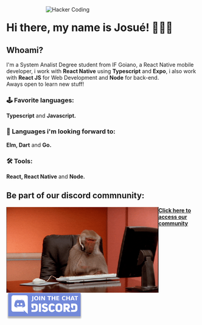 <img src="https://github.com/JosueCesar/JosueCesar/blob/main/images/hacking.gif" min-width="400px" max-width="400px" width="400px" align="right" alt="Hacker Coding">

<div>
  <h1>Hi there, my name is Josué! 🙋🏻‍♂️</h1>

  <h2>Whoami?</h2>

  <p align="left">
    I'm a System Analist Degree student from IF Goiano, a React Native mobile developer, i work with
    <strong>React Native</strong> using <strong>Typescript</strong> and <strong>Expo</strong>, i also work with <strong>React JS</strong> for Web Development and <strong>Node</strong> for back-end.<br/>Aways open to learn new stuff!
    <br/>
  </p>

  <div>
    <h3 align="left">🕹 Favorite languages:</h3>
    <p align="left"><strong>Typescript</strong> and <strong>Javascript.</strong></p>
  </div>

  <div>
    <h3 align="left">🎯 Languages i'm looking forward to:</h3>
    <p align="left"><strong>Elm, Dart</strong> and <strong>Go.</strong></p>
  </div>

  <div>
    <h3 align="left">🛠 Tools:</h3>
    <p align="left"><strong>React, React Native</strong> and <strong>Node.</strong></p>
  </div>
</div>

<div align="left">
  <h2>Be part of our discord commnunity:</h2>

  <img src="https://github.com/JosueCesar/JosueCesar/blob/main/images/monkey-typing.gif" min-width="400px" max-width="400px" width="400px" align="left" alt="monkey typing">  
  
  <a href="http://discord.gg/qdRneg87Br" align="center">
    <strong>Click here to access our community</strong>
    <br/><br/>
  </a>
  
  <img src="https://github.com/JosueCesar/JosueCesar/blob/main/images/discord_badge.png" min-width="200px" max-width="200px" width="200px" align="center" alt="discord badge">
</div>
